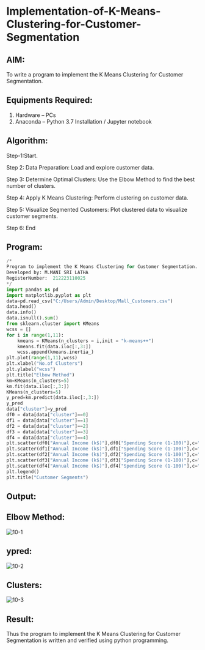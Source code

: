 # Implementation-of-K-Means-Clustering-for-Customer-Segmentation

## AIM:
To write a program to implement the K Means Clustering for Customer Segmentation.

## Equipments Required:
1. Hardware – PCs
2. Anaconda – Python 3.7 Installation / Jupyter notebook

## Algorithm:
Step-1:Start.

Step 2: Data Preparation: Load and explore customer data.

Step 3: Determine Optimal Clusters: Use the Elbow Method to find the best number of clusters.

Step 4: Apply K Means Clustering: Perform clustering on customer data.

Step 5: Visualize Segmented Customers: Plot clustered data to visualize customer segments.

Step 6: End

## Program:
```py
/*
Program to implement the K Means Clustering for Customer Segmentation.
Developed by: M.MANI SRI LATHA
RegisterNumber:  212223110025
*/
import pandas as pd 
import matplotlib.pyplot as plt 
data=pd.read_csv("C:/Users/Admin/Desktop/Mall_Customers.csv")
data.head()
data.info()
data.isnull().sum()
from sklearn.cluster import KMeans
wcss = []
for i in range(1,11):
    kmeans = KMeans(n_clusters = i,init = "k-means++")
    kmeans.fit(data.iloc[:,3:])
    wcss.append(kmeans.inertia_)
plt.plot(range(1,11),wcss)
plt.xlabel("No.of Clusters")
plt.ylabel("wcss")
plt.title("Elbow Method")
km=KMeans(n_clusters=5)
km.fit(data.iloc[:,3:])
KMeans(n_clusters=5)
y_pred=km.predict(data.iloc[:,3:])
y_pred
data["cluster"]=y_pred
df0 = data[data["cluster"]==0]
df1 = data[data["cluster"]==1]
df2 = data[data["cluster"]==2]
df3 = data[data["cluster"]==3]
df4 = data[data["cluster"]==4]
plt.scatter(df0["Annual Income (k$)"],df0["Spending Score (1-100)"],c="red",label="cluster0")
plt.scatter(df1["Annual Income (k$)"],df1["Spending Score (1-100)"],c="black",label="cluster1")
plt.scatter(df2["Annual Income (k$)"],df2["Spending Score (1-100)"],c="blue",label="cluster2")
plt.scatter(df3["Annual Income (k$)"],df3["Spending Score (1-100)"],c="green",label="cluster3")
plt.scatter(df4["Annual Income (k$)"],df4["Spending Score (1-100)"],c="magenta",label="cluster4")
plt.legend()
plt.title("Customer Segments")
```

## Output:

## Elbow Method:

![10-1](https://github.com/user-attachments/assets/24ee40e6-a819-45d6-8572-0726a470f8b6)

## ypred:

![10-2](https://github.com/user-attachments/assets/5093171a-9203-41ec-98c6-2eb01072398e)

## Clusters:

![10-3](https://github.com/user-attachments/assets/79ab69e2-55a6-45e8-a51f-e4d71442003f)


## Result:
Thus the program to implement the K Means Clustering for Customer Segmentation is written and verified using python programming.
